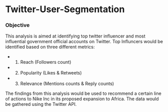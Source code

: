 # Twitter-User-Segmentation

### Objective

This analysis is aimed at identifying top twitter influencer and most influential
government official accounts on Twitter.
Top Influncers would be identified based on three different metrics:
- 1. Reach (Followers count)
- 2. Popularity (Likes & Retweets)
- 3. Relevance (Mentions counts & Reply counts)

The findings from this analysis would be used to recommend a certain line of
actions to Nike Inc in its proposed expansion to Africa. The data would be
gathered using the Twitter API.
